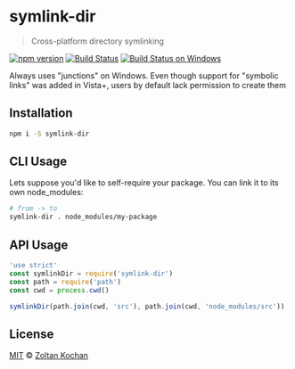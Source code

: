 # symlink-dir

> Cross-platform directory symlinking

<!--@shields('npm', 'travis', 'appveyor')-->
[![npm version](https://img.shields.io/npm/v/symlink-dir.svg)](https://www.npmjs.com/package/symlink-dir) [![Build Status](https://img.shields.io/travis/zkochan/symlink-dir/master.svg)](https://travis-ci.org/zkochan/symlink-dir) [![Build Status on Windows](https://img.shields.io/appveyor/ci/zkochan/symlink-dir/master.svg)](https://ci.appveyor.com/project/zkochan/symlink-dir/branch/master)
<!--/@-->

Always uses "junctions" on Windows. Even though support for "symbolic links" was added in Vista+, users by default
lack permission to create them

## Installation

```sh
npm i -S symlink-dir
```

## CLI Usage

Lets suppose you'd like to self-require your package. You can link it to its own node_modules:

```sh
# from -> to
symlink-dir . node_modules/my-package
```

## API Usage

<!--@example('./example.js')-->
```js
'use strict'
const symlinkDir = require('symlink-dir')
const path = require('path')
const cwd = process.cwd()

symlinkDir(path.join(cwd, 'src'), path.join(cwd, 'node_modules/src'))
```
<!--/@-->

## License

[MIT](./LICENSE) © [Zoltan Kochan](http://kochan.io)
